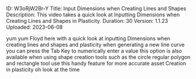 ID: W3oRjW2Br-Y
Title: Input Dimensions when Creating Lines and Shapes
Description: This video takes a quick look at Inputting Dimensions when Creating Lines and Shapes in Plasticity.
Duration: 30
Version: 1.1.23
Uploaded: 2023-06-08

yum yum
Floyd here with a quick look at
inputting Dimensions when creating lines
and shapes and plasticity when
generating a new line curve you can
press the Tab Key to numerically enter a
value
this option is also available when using
shape creation tools such as the circle
regular polygon
and rectangle tool use this handy
feature for more accurate asset Creation
in plasticity oh look at the time
